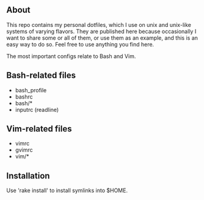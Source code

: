 
About
-----

This repo contains my personal dotfiles, which I use on unix and unix-like
systems of varying flavors. They are published here because occasionally
I want to share some or all of them, or use them as an example, and this
is an easy way to do so. Feel free to use anything you find here.

The most important configs relate to Bash and Vim.

Bash-related files
------------------

* bash_profile
* bashrc
* bash/*
* inputrc (readline)

Vim-related files
-----------------

* vimrc
* gvimrc
* vim/*

Installation
------------

Use 'rake install' to install symlinks into $HOME.

